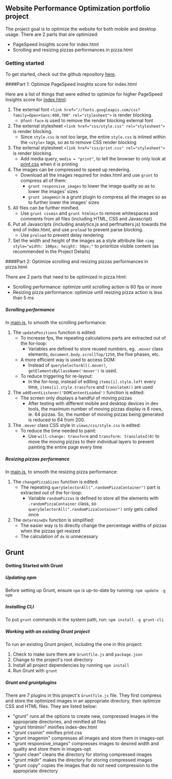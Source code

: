 ## Website Performance Optimization portfolio project

The project goal is to optimize the website for both mobile and desktop usage. There are 2 parts that are optimized: 
- PageSpeed Insights score for index.html
- Scrolling and resizing pizzas performances in pizza.html 

### Getting started

To get started, check out the github repository [here](https://tiffanymtlo.github.io/). 

####Part 1: Optimize PageSpeed Insights score for index.html

Here are a list of things that were edited to optimize for higher PageSpeed Insights score for [index.html](index.html):

1. The external font `<link href="//fonts.googleapis.com/css?family=Open+Sans:400,700" rel="stylesheet">` is render blocking. 
	- `@font-face` is used to remove the render blocking external font
2. The external stylesheet `<link href="css/style.css" rel="stylesheet">` is render blocking. 
	- Since `style.css` is not too large, the entire `style.css` is inlined within the `<style>` tags, so as to remove CSS render blocking 
3. The external stylesheet `<link href="css/print.css" rel="stylesheet">` is render blocking. 
	- Add media query, `media = "print"`, to tell the browser to only look at [print.css](css/print.css) when it is printing 
4. The images can be compressed to speed up rendering. 
	- Download all the images required for index.html and use `grunt` to compress all of them: 
		- `grunt responsive_images` to lower the image quality so as to lower the images' sizes
		- `grunt imagemin` is a grunt plugin to compress all the images so as to further lower the images' sizes 
5. All files can be further minified. 
	- Use `grunt cssmin` and `grunt htmlmin` to remove whitespaces and comments from all files (including HTML, CSS and Javascript)  
6. Put all Javascripts (including analytics.js and perfmatters.js) towards the end of index.html, and use `preload` to prevent parse blocking. 
	- Use `preload` to prevent delay rendering 
7. Set the width and height of the images as a style attribute like `<img style="width: 100px; height: 50px;"` to prioritize visible content (as recommended in the Project Details) 


####Part 2: Optimize scrolling and resizing pizzas performances in pizza.html

There are 2 parts that need to be optimized in pizza.html: 
- Scrolling performance: optimize until scrolling action is 60 fps or more 
- Resizing pizza performance: optimize until resizing pizza action is less than 5 ms 

##### Scrolling performance 
In [main.js](views/js/main.js), to smooth the scrolling performance: 

1. The `updatePositions` function is edited:  
	- To increase fps, the repeating calculations parts are extracted out of the for-loop: 
		- Variables are defined to store reused numbers, eg. `.mover` class elements, `document.body.scrollTop/1250`, the five phases, etc. 
	- A more efficient way is used to access DOM: 
		- Instead of `querySelectorAll(.mover)`, `getElementsByClassName('mover')` is used. 
	- To reduce triggering for re-layout: 
		- In the for-loop, instead of editing `items[i].style.left` every time, `items[i].style.transform` and `translateX()` are used
2. The `addEventListener('DOMContentLoaded')` function is edited: 
	- The screen only displays a handful of moving pizzas 
		- After testing with different mobile and desktop devices in dev tools, the maximum number of moving pizzas display is 8 rows, ie. 64 pizzas. So, the number of moving pizzas being generated is reduced to 64 from 200. 
3. The `.mover` class CSS style in `views/css/style.css` is edited: 
	- To reduce the time needed to paint: 
		- Use `will-change: transform` and `transform: translateZ(0)` to move the moving pizzas to their individual layers to prevent painting the entire page every time 

##### Resizing pizzas performance 
In [main.js](views/js/main.js), to smooth the resizing pizza performance: 

1. The `changePizzaSizes` function is edited: 
	- The repeating `querySelectorAll(".randomPizzaContainer")` part is extracted out of the for-loop: 
		- Variable `randomPizzas` is defined to store all the elements with `.randomPizzaContainer` class, so `querySelectorAll(".randomPizzaContainer")` only gets called once 
2. The `determineDx` function is simplified:
	- The easier way is to directly change the percentage widths of pizzas when the pizzas get resized
	- The calculation of `dx` is unnecessary 

## Grunt

#### Getting Started with Grunt

##### Updating npm 
Before setting up Grunt, ensure `npm` is up-to-date by running: 
```npm update -g npm``` 

##### Installing CLI
To put `grunt` commands in the system path, run: 
```npm install -g grunt-cli```

##### Working with an existing Grunt project
To run an existing Grunt project, including the one in this project: 

1. Check to make sure there are `Gruntfile.js` and `package.json`
2. Change to the project's root directory 
3. Install all project dependencies by running ```npm install```
4. Run Grunt with ```grunt```

##### Grunt and gruntplugins
There are 7 plugins in this project's `Gruntfile.js` file. 
They first compress and store the optimized images in an appropriate directory, then optimize CSS and HTML files. They are listed below: 
- "grunt" runs all the options to create new, compressed images in the appropriate directories, and minified all files
- "grunt htmlmin" minifies index-dev.html
- "grunt cssmin" minifies print.css
- "grunt imagemin" compresses all images and store them in images-opt
- "grunt responsive_images" compresses images to desired width and quality and store them in images-opt
- "grunt clean" cleans the directory for storing compressed images 
- "grunt mkdir" makes the directory for storing compressed images 
- "grunt copy" copies the images that do not need compression to the appropriate directory 
